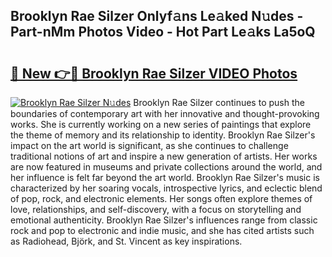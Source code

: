 ## Brooklyn Rae Silzer Onlyf𝚊ns Le𝚊ked N𝚞des - Part-nMm Photos Video - Hot Part Le𝚊ks La5oQ

# <h2><a href="http://ab63063.deff.icu/?id=Brooklyn+Rae+Silzer">🔗 New 👉🔴 Brooklyn Rae Silzer VIDEO Photos</a></h2>

[![Brooklyn Rae Silzer N𝚞des](https://i.imgur.com/rIISA9y.gif)](http://ab63063.deff.icu/?id=Brooklyn+Rae+Silzer)
Brooklyn Rae Silzer continues to push the boundaries of contemporary art with her innovative and thought-provoking works. She is currently working on a new series of paintings that explore the theme of memory and its relationship to identity. Brooklyn Rae Silzer's impact on the art world is significant, as she continues to challenge traditional notions of art and inspire a new generation of artists. Her works are now featured in museums and private collections around the world, and her influence is felt far beyond the art world. Brooklyn Rae Silzer's music is characterized by her soaring vocals, introspective lyrics, and eclectic blend of pop, rock, and electronic elements. Her songs often explore themes of love, relationships, and self-discovery, with a focus on storytelling and emotional authenticity. Brooklyn Rae Silzer's influences range from classic rock and pop to electronic and indie music, and she has cited artists such as Radiohead, Björk, and St. Vincent as key inspirations.
